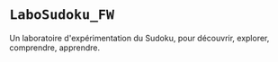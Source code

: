 # ``LaboSudoku_FW``

Un laboratoire d'expérimentation du Sudoku, pour découvrir, explorer, comprendre, apprendre.
